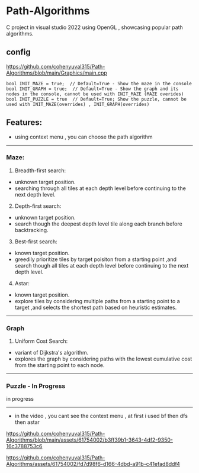 # Path-Algorithms  
C project in visual studio 2022 using OpenGL , showcasing popular path algorithms.

## config
https://github.com/cohenyuval315/Path-Algorithms/blob/main/Graphics/main.cpp   
```code
bool INIT_MAZE = true;  // Default=True - Show the maze in the console
bool INIT_GRAPH = true;  // Default=True - Show the graph and its nodes in the console, cannot be used with INIT_MAZE (MAZE overides)
bool INIT_PUZZLE = true  // Default=True; Show the puzzle, cannot be used with INIT_MAZE(overrides) , INIT_GRAPH(overrides)
```

## Features:
- using context menu , you can choose the path algorithm
  
---

### **Maze**: 
1. Breadth-first search:  
  - unknown target position.
  - searching through all tiles at each depth level before continuing to the next depth level.
2. Depth-first search:
  - unknown target position.
  - search though the deepest depth level tile along each branch before backtracking.
3. Best-first search:
  - known target position.
  - greedily prioritize tiles by target poisiton from a starting point ,and search though all tiles at each depth level before continuing to the next depth level.
4. Astar:
  - known target position.
  - explore tiles by considering multiple paths from a starting point to a target ,and selects the shortest path based on heuristic estimates.
---
    
### **Graph**
1. Uniform Cost Search:
  - variant of Dijkstra's algorithm.
  - explores the graph by considering paths with the lowest cumulative cost from the starting point to each node.
---

### **Puzzle - In Progress**
in progress

---

- in the video , you cant see the context menu , at first i used bf then dfs then astar


https://github.com/cohenyuval315/Path-Algorithms/blob/main/assets/61754002/b3ff39b1-3643-4df2-9350-16c3788753c6


https://github.com/cohenyuval315/Path-Algorithms/assets/61754002/fd7d98f6-d166-4dbd-a91b-c41efad8ddf4

